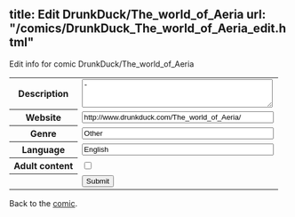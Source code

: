 title: Edit DrunkDuck/The_world_of_Aeria
url: "/comics/DrunkDuck_The_world_of_Aeria_edit.html"
---
Edit info for comic DrunkDuck/The_world_of_Aeria

<form name="comic" action="http://gaepostmail.appspot.com/comic/" method="post">
<table class="comicinfo">
<tr>
<th>Description</th><td><textarea name="description" cols="40" rows="3">-</textarea></td>
</tr>
<tr>
<th>Website</th><td><input type="text" name="url" value="http://www.drunkduck.com/The_world_of_Aeria/" size="40"/></td>
</tr>
<tr>
<th>Genre</th><td><input type="text" name="genre" value="Other" size="40"/></td>
</tr>
<tr>
<th>Language</th><td><input type="text" name="language" value="English" size="40"/></td>
</tr>
<tr>
<th>Adult content</th><td><input type="checkbox" name="adult" value="adult" /></td>
</tr>
<tr>
<th></th><td>
<input type="hidden" name="comic" value="DrunkDuck_The_world_of_Aeria" />
<input type="submit" name="submit" value="Submit" />
</td>
</tr>
</table>
</form>

Back to the [comic](DrunkDuck_The_world_of_Aeria.html).

